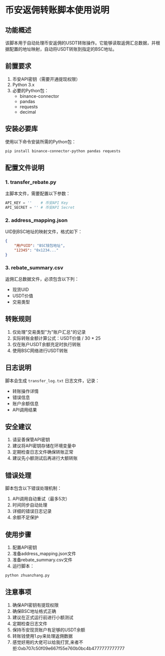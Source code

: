 # 币安返佣转账脚本使用说明

## 功能概述
该脚本用于自动处理币安返佣的USDT转账操作。它能够读取返佣汇总数据，并根据配置的地址映射，自动将USDT转账到指定的BSC地址。

## 前置要求
1. 币安API密钥（需要开通提现权限）
2. Python 3.x
3. 必要的Python包：
   - binance-connector
   - pandas
   - requests
   - decimal

## 安装必要库
使用以下命令安装所需的Python包：
```bash
pip install binance-connector-python pandas requests
```

## 配置文件说明

### 1. transfer_rebate.py
主脚本文件，需要配置以下参数：
```python
API_KEY = ''    # 币安API Key
API_SECRET = '' # 币安API Secret
```

### 2. address_mapping.json
UID到BSC地址的映射文件，格式如下：
```json
{
    "用户UID": "BSC钱包地址",
    "12345": "0x1234..."
}
```

### 3. rebate_summary.csv
返佣汇总数据文件，必须包含以下列：
- 现货UID
- USDT价值
- 交易类型

## 转账规则
1. 仅处理"交易类型"为"账户汇总"的记录
2. 实际转账金额计算公式：USDT价值 / 30 * 25
3. 仅在账户USDT余额充足时执行转账
4. 使用BSC网络进行USDT转账

## 日志说明
脚本会生成 `transfer_log.txt` 日志文件，记录：
- 转账操作详情
- 错误信息
- 账户余额信息
- API调用结果

## 安全建议
1. 请妥善保管API密钥
2. 建议将API密钥存储在环境变量中
3. 定期检查日志文件确保转账正常
4. 建议先小额测试后再进行大额转账

## 错误处理
脚本包含以下错误处理机制：
1. API调用自动重试（最多5次）
2. 时间同步自动处理
3. 详细的错误日志记录
4. 余额不足保护

## 使用步骤
1. 配置API密钥
2. 准备address_mapping.json文件
3. 准备rebate_summary.csv文件
4. 运行脚本：
```bash
python zhuanzhang.py
```

## 注意事项
1. 确保API密钥有提现权限
2. 确保BSC地址格式正确
3. 建议在正式运行前进行小额测试
4. 定期检查日志文件
5. 保持币安现货账户有足够的USDT余额
6. 转账钱使用1.py来处理返佣数据
7. 感觉好用的大佬可以给我打赏,来者不拒:0xb707c50f09e667f55e760b0bc4b4777777777777
